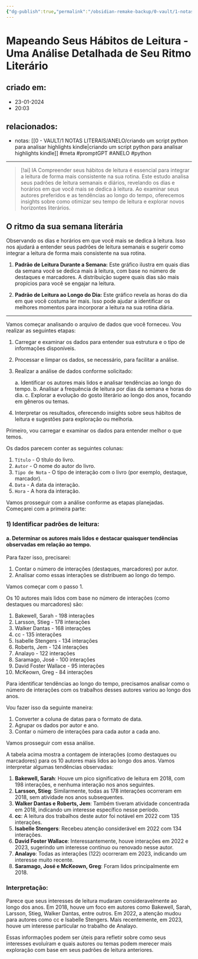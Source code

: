 ```yaml
---
{"dg-publish":true,"permalink":"/obsidian-remake-backup/0-vault/1-notas-literais/elit/mapeando-seus-habitos-de-leitura-uma-analise-detalhada-de-seu-ritmo-literario/","tags":["meta","promptGPT","ANELO","python"],"dgHomeLink":true,"dgShowLocalGraph":true,"dgShowFileTree":true,"dgEnableSearch":true,"noteIcon":""}
---
```


# Mapeando Seus Hábitos de Leitura - Uma Análise Detalhada de Seu Ritmo Literário

## criado em: 
- 23-01-2024
- 20:03
## relacionados:
- notas: [[0 - VAULT/1 NOTAS LITERAIS/ANELO/criando um script python para analisar highlights kindle\|criando um script python para analisar highlights kindle]]
#meta #promptGPT #ANELO #python 
---

> [!ai] IA
> Compreender seus hábitos de leitura é essencial para integrar a leitura de forma mais consistente na sua rotina. Este estudo analisa seus padrões de leitura semanais e diários, revelando os dias e horários em que você mais se dedica à leitura. Ao examinar seus autores preferidos e as tendências ao longo do tempo, oferecemos insights sobre como otimizar seu tempo de leitura e explorar novos horizontes literários.

## O ritmo da sua semana literária

Observando os dias e horários em que você mais se dedica à leitura. Isso nos ajudará a entender seus padrões de leitura semanais e sugerir como integrar a leitura de forma mais consistente na sua rotina.


1. **Padrão de Leitura Durante a Semana:** Este gráfico ilustra em quais dias da semana você se dedica mais à leitura, com base no número de destaques e marcadores. A distribuição sugere quais dias são mais propícios para você se engajar na leitura.

2. **Padrão de Leitura ao Longo do Dia:** Este gráfico revela as horas do dia em que você costuma ler mais. Isso pode ajudar a identificar os melhores momentos para incorporar a leitura na sua rotina diária.

---

Vamos começar analisando o arquivo de dados que você forneceu. Vou realizar as seguintes etapas:

1. Carregar e examinar os dados para entender sua estrutura e o tipo de informações disponíveis.
2. Processar e limpar os dados, se necessário, para facilitar a análise.
3. Realizar a análise de dados conforme solicitado:

    a. Identificar os autores mais lidos e analisar tendências ao longo do tempo.
    b. Analisar a frequência de leitura por dias da semana e horas do dia.
    c. Explorar a evolução do gosto literário ao longo dos anos, focando em gêneros ou temas.

4. Interpretar os resultados, oferecendo insights sobre seus hábitos de leitura e sugestões para exploração ou melhoria.

Primeiro, vou carregar e examinar os dados para entender melhor o que temos.

Os dados parecem conter as seguintes colunas:

1. `Título` - O título do livro.
2. `Autor` - O nome do autor do livro.
3. `Tipo de Nota` - O tipo de interação com o livro (por exemplo, destaque, marcador).
4. `Data` - A data da interação.
5. `Hora` - A hora da interação.

Vamos prosseguir com a análise conforme as etapas planejadas. Começarei com a primeira parte:

### 1) Identificar padrões de leitura:

#### a. Determinar os autores mais lidos e destacar quaisquer tendências observadas em relação ao tempo.

Para fazer isso, precisarei:

1. Contar o número de interações (destaques, marcadores) por autor.
2. Analisar como essas interações se distribuem ao longo do tempo.

Vamos começar com o passo 1.

Os 10 autores mais lidos com base no número de interações (como destaques ou marcadores) são:

1. Bakewell, Sarah - 198 interações
2. Larsson, Stieg - 178 interações
3. Walker Dantas - 168 interações
4. cc - 135 interações
5. Isabelle Stengers - 134 interações
6. Roberts, Jem - 124 interações
7. Analayo - 122 interações
8. Saramago, José - 100 interações
9. David Foster Wallace - 95 interações
10. McKeown, Greg - 84 interações

Para identificar tendências ao longo do tempo, precisamos analisar como o número de interações com os trabalhos desses autores variou ao longo dos anos.

Vou fazer isso da seguinte maneira:

1. Converter a coluna de datas para o formato de data.
2. Agrupar os dados por autor e ano.
3. Contar o número de interações para cada autor a cada ano.

Vamos prosseguir com essa análise.

A tabela acima mostra a contagem de interações (como destaques ou marcadores) para os 10 autores mais lidos ao longo dos anos. Vamos interpretar algumas tendências observadas:

1. **Bakewell, Sarah**: Houve um pico significativo de leitura em 2018, com 198 interações, e nenhuma interação nos anos seguintes.
2. **Larsson, Stieg**: Similarmente, todas as 178 interações ocorreram em 2018, sem atividade nos anos subsequentes.
3. **Walker Dantas e Roberts, Jem**: Também tiveram atividade concentrada em 2018, indicando um interesse específico nesse período.
4. **cc**: A leitura dos trabalhos deste autor foi notável em 2022 com 135 interações.
5. **Isabelle Stengers**: Recebeu atenção considerável em 2022 com 134 interações.
6. **David Foster Wallace**: Interessantemente, houve interações em 2022 e 2023, sugerindo um interesse contínuo ou renovado nesse autor.
7. **Analayo**: Todas as interações (122) ocorreram em 2023, indicando um interesse muito recente.
8. **Saramago, José e McKeown, Greg**: Foram lidos principalmente em 2018.

### Interpretação:
Parece que seus interesses de leitura mudaram consideravelmente ao longo dos anos. Em 2018, houve um foco em autores como Bakewell, Sarah, Larsson, Stieg, Walker Dantas, entre outros. Em 2022, a atenção mudou para autores como cc e Isabelle Stengers. Mais recentemente, em 2023, houve um interesse particular no trabalho de Analayo.

Essas informações podem ser úteis para refletir sobre como seus interesses evoluíram e quais autores ou temas podem merecer mais exploração com base em seus padrões de leitura anteriores.

